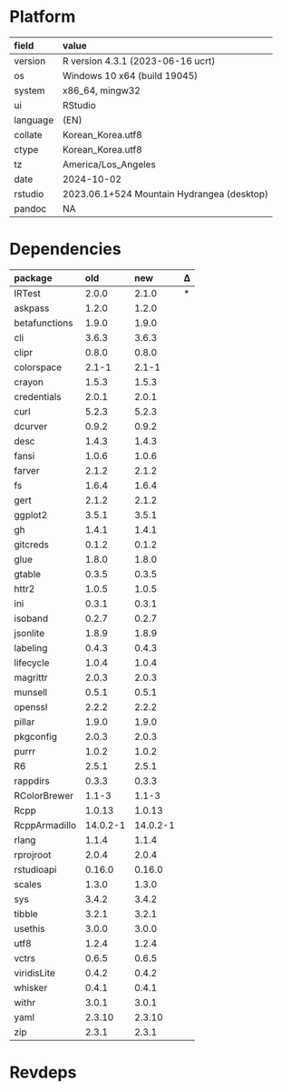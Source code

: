 # Platform

|field    |value                                      |
|:--------|:------------------------------------------|
|version  |R version 4.3.1 (2023-06-16 ucrt)          |
|os       |Windows 10 x64 (build 19045)               |
|system   |x86_64, mingw32                            |
|ui       |RStudio                                    |
|language |(EN)                                       |
|collate  |Korean_Korea.utf8                          |
|ctype    |Korean_Korea.utf8                          |
|tz       |America/Los_Angeles                        |
|date     |2024-10-02                                 |
|rstudio  |2023.06.1+524 Mountain Hydrangea (desktop) |
|pandoc   |NA                                         |

# Dependencies

|package       |old      |new      |Δ |
|:-------------|:--------|:--------|:--|
|IRTest        |2.0.0    |2.1.0    |*  |
|askpass       |1.2.0    |1.2.0    |   |
|betafunctions |1.9.0    |1.9.0    |   |
|cli           |3.6.3    |3.6.3    |   |
|clipr         |0.8.0    |0.8.0    |   |
|colorspace    |2.1-1    |2.1-1    |   |
|crayon        |1.5.3    |1.5.3    |   |
|credentials   |2.0.1    |2.0.1    |   |
|curl          |5.2.3    |5.2.3    |   |
|dcurver       |0.9.2    |0.9.2    |   |
|desc          |1.4.3    |1.4.3    |   |
|fansi         |1.0.6    |1.0.6    |   |
|farver        |2.1.2    |2.1.2    |   |
|fs            |1.6.4    |1.6.4    |   |
|gert          |2.1.2    |2.1.2    |   |
|ggplot2       |3.5.1    |3.5.1    |   |
|gh            |1.4.1    |1.4.1    |   |
|gitcreds      |0.1.2    |0.1.2    |   |
|glue          |1.8.0    |1.8.0    |   |
|gtable        |0.3.5    |0.3.5    |   |
|httr2         |1.0.5    |1.0.5    |   |
|ini           |0.3.1    |0.3.1    |   |
|isoband       |0.2.7    |0.2.7    |   |
|jsonlite      |1.8.9    |1.8.9    |   |
|labeling      |0.4.3    |0.4.3    |   |
|lifecycle     |1.0.4    |1.0.4    |   |
|magrittr      |2.0.3    |2.0.3    |   |
|munsell       |0.5.1    |0.5.1    |   |
|openssl       |2.2.2    |2.2.2    |   |
|pillar        |1.9.0    |1.9.0    |   |
|pkgconfig     |2.0.3    |2.0.3    |   |
|purrr         |1.0.2    |1.0.2    |   |
|R6            |2.5.1    |2.5.1    |   |
|rappdirs      |0.3.3    |0.3.3    |   |
|RColorBrewer  |1.1-3    |1.1-3    |   |
|Rcpp          |1.0.13   |1.0.13   |   |
|RcppArmadillo |14.0.2-1 |14.0.2-1 |   |
|rlang         |1.1.4    |1.1.4    |   |
|rprojroot     |2.0.4    |2.0.4    |   |
|rstudioapi    |0.16.0   |0.16.0   |   |
|scales        |1.3.0    |1.3.0    |   |
|sys           |3.4.2    |3.4.2    |   |
|tibble        |3.2.1    |3.2.1    |   |
|usethis       |3.0.0    |3.0.0    |   |
|utf8          |1.2.4    |1.2.4    |   |
|vctrs         |0.6.5    |0.6.5    |   |
|viridisLite   |0.4.2    |0.4.2    |   |
|whisker       |0.4.1    |0.4.1    |   |
|withr         |3.0.1    |3.0.1    |   |
|yaml          |2.3.10   |2.3.10   |   |
|zip           |2.3.1    |2.3.1    |   |

# Revdeps

